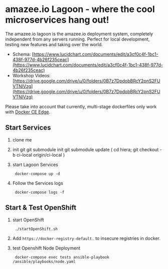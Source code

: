 # amazee.io Lagoon - where the cool microservices hang out!

The amazee.io lagoon is the amazee.io deployment system, completely independent from any servers running. Perfect for local development, testing new features and taking over the world.

- Schema: [https://www.lucidchart.com/documents/edit/a3cf0c4f-1bc1-438f-977d-4b26f235ceac](https://www.lucidchart.com/documents/edit/a3cf0c4f-1bc1-438f-977d-4b26f235ceac)
- Workshop Videos: [https://drive.google.com/drive/u/0/folders/0B7z7DpdobBRcY2pnS2FUVTNIVzg](https://drive.google.com/drive/u/0/folders/0B7z7DpdobBRcY2pnS2FUVTNIVzg)

Please take into account that currently, multi-stage dockerfiles only work with [Docker CE Edge](https://docs.docker.com/edge/).

## Start Services

1. clone me
1. init git
		git submodule init
		git submodule update
		( cd hiera; git checkout -b ci-local origin/ci-local )

1. start Lagoon Services

		docker-compose up -d

1. Follow the Services logs

		docker-compose logs -f

## Start & Test OpenShift

1. start OpenShift

		./startOpenShift.sh

1. Add `https://docker-registry-default.` to insecure registries in docker.

1. test Openshift Node Deployment

		docker-compose exec tests ansible-playbook /ansible/playbooks/node.yaml
